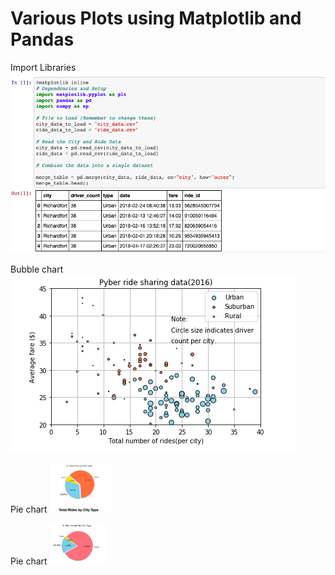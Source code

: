 # Various Plots using Matplotlib and Pandas

Import Libraries
![](images/Import%20Libraries.png)

Bubble chart
![](images/PyberRideShareData.png)

Pie chart
<img src="images/TotalFaresByCityType.png" width="100" >

Pie chart
<img src="images/TotalDriverByCityType.png" width="90" >                                                  
